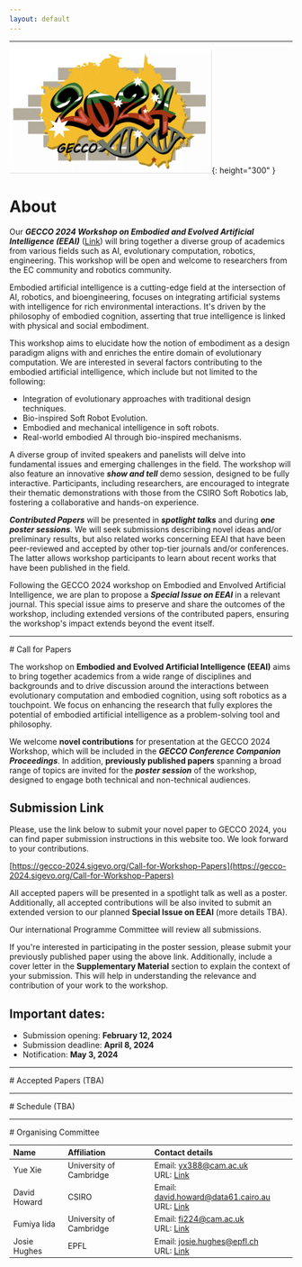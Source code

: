 ```yaml
---
layout: default
---
```


***

![alllogo](/docs/assets/images/GECCO_logo.png){: height="300" }

[//]: # (![birl]&#40;/docs/assets/images/birl_logo.png&#41;{: height="200" }![csiro]&#40;/docs/assets/images/csiro_logo.jpg&#41;{: height="150" }![epfl]&#40;/docs/assets/images/epfl_logo.png&#41;{: height="150" })


# About

Our **_GECCO 2024 Workshop on Embodied and Evolved Artificial Intelligence (EEAI)_** ([Link](https://gecco-2024.sigevo.org/Workshops#EEAI)) will bring together a diverse group of academics from various fields such as AI, evolutionary computation, robotics, engineering. This workshop will be open and welcome to researchers from the EC community and robotics community.

Embodied artificial intelligence is a cutting-edge field at the intersection of AI, robotics, and bioengineering, focuses on integrating artificial systems with intelligence for rich environmental interactions. It's driven by the philosophy of embodied cognition, asserting that true intelligence is linked with physical and social embodiment. 

This workshop aims to elucidate how the notion of embodiment as a design paradigm aligns with and enriches the entire domain of evolutionary computation. We are interested in several factors contributing to the embodied artificial intelligence, which include but not limited to the following:

  - Integration of evolutionary approaches with traditional design techniques.
  - Bio-inspired Soft Robot Evolution.
  - Embodied and mechanical intelligence in soft robots.
  - Real-world embodied AI through bio-inspired mechanisms.

A diverse group of invited speakers and panelists will delve into fundamental issues and emerging challenges in the field. The workshop will also feature an innovative **_show and tell_** demo session, designed to be fully interactive. Participants, including researchers, are encouraged to integrate their thematic demonstrations with those from the CSIRO Soft Robotics lab, fostering a collaborative and hands-on experience.

**_Contributed Papers_** will be presented in **_spotlight talks_** and during **_one poster sessions_**. We will seek submissions describing novel ideas and/or preliminary results, but also related works concerning EEAI that have been peer-reviewed and accepted by other top-tier journals and/or conferences. The latter allows workshop participants to learn about recent works that have been published in the field.

[//]: # (An **_online survey on TAS_** &#40;conducted before the event&#41; will complement the workshop. Results of the survey will be presented during the workshop and will guide the work of focus groups during the day. **_Focus groups will work towards a multidisciplinary taxonomy on various aspects and the emerging challenges for TAS_** which will be summarised in a workshop report and/or joint white paper. A particular focus of the working groups will be on the **_design, engineering, operation and regulation of TAS_**.)

Following the GECCO 2024 workshop on Embodied and Envolved Artificial Intelligence, we are plan to propose a **_Special Issue on EEAI_** in a relevant journal. This special issue aims to preserve and share the outcomes of the workshop, including extended versions of the contributed papers, ensuring the workshop's impact extends beyond the event itself.


[//]: # (a potential **_Special Issue on EEAI_** in the [Journal of Responsible Technology]&#40;https://www.sciencedirect.com/journal/journal-of-responsible-technology&#41; will capture and disseminate the workshop outcomes including the results of the survey, the multidisciplinary taxonomy, and extended versions of the contributed papers. Thereby the workshop outcomes are preserved beyond the event. )

* * *

<a id="cfp" />
# Call for Papers

The workshop on **Embodied and Evolved Artificial Intelligence (EEAI)** aims to bring together academics from a wide range of disciplines and backgrounds and to drive discussion around the interactions between evolutionary computation and embodied cognition, using soft robotics as a touchpoint. 
We focus on enhancing the research that fully explores the potential of embodied artificial intelligence as a problem-solving tool and philosophy.

We welcome **novel contributions** for presentation at the GECCO 2024 Workshop, which will be included in the **_GECCO Conference Companion Proceedings_**. In addition, **previously published papers** spanning a broad range of topics are invited for the **_poster session_** of the workshop, designed to engage both technical and non-technical audiences.

## Submission Link

Please, use the link below to submit your novel paper to GECCO 2024, you can find paper submission instructions in this website too. We look forward to your contributions.

[https://gecco-2024.sigevo.org/Call-for-Workshop-Papers](https://gecco-2024.sigevo.org/Call-for-Workshop-Papers)

[//]: # (## Submission Types)

[//]: # ()
[//]: # ( - Short Paper &#40;2-4 pages, excluding references&#41;)

[//]: # ( - Regular Paper &#40;6 pages, excluding references&#41;)

[//]: # ( - Published papers &#40;to be presented at the workshop&#41;)

[//]: # ()
[//]: # (Please use the standard ICRA double column template [&#40;available here&#41;]&#40;http://ras.papercept.net/conferences/support/support.php&#41; when submitting a novel contribution. )

All accepted papers will be presented in a spotlight talk as well as a poster. Additionally, all accepted contributions will be also invited to submit an extended version to our planned **Special Issue on EEAI** (more details TBA). 

[//]: # (`## Best Paper / Poster Awards)

[//]: # ()
[//]: # ( - Best TAS Paper Award)

[//]: # ( - Best TAS Poster Award  `)

Our international Programme Committee will review all submissions.

If you're interested in participating in the poster session, please submit your previously published paper using the above link. Additionally, include a cover letter in the **Supplementary Material** section to explain the context of your submission. This will help in understanding the relevance and contribution of your work to the workshop.

## Important dates:

 - Submission opening: **February 12, 2024**
 - Submission deadline: **April 8, 2024**
 - Notification: **May 3, 2024**
 
***

<a id="accepted" />
# Accepted Papers (TBA)

[//]: # ( 1. Dario Mantegazza, Alessandro Giusti, Luca Gambardella and Jérôme Guzzi. **_"An Outlier Exposure Approach to Improve Visual Anomaly Detection Performance for Mobile Robots."_**)

[//]: # ()
[//]: # ( 2. Gowri Pradeep, Prokar Dasgupta, Sylvaine Tuncer, and Paul Luff. **_"Trust and Trustworthiness in Robotic Surgery: A Narrative Review."_**)

[//]: # ()
[//]: # ( 3. Matthew Cavorsi, Ninad Jadhav, David Saldaña, and Stephanie Gil. **_"Adaptive Malicious Robot Detection in Dynamic Topologies."_**)

[//]: # ()
[//]: # ( 4. David Cameron, Emily Collins, Stevienna de Saille, and James Law. **_"The Social Triad model of Human-Robot Interaction."_**)

[//]: # ()
[//]: # ( 5. Yiwei Lyu, Wenhao Luo, and John Dolan. **_"Risk-aware Safe Control for Decentralized Multi-agent Systems via Dynamic Responsibility Allocation."_**)

[//]: # ()
[//]: # ( 6. Marko Thiel, Justin Ziegenbein, Noel Blunder, Johannes Hinckeldeyn, and Jochen Kreutzfeldt. **_"Mobile Robots on Sidewalks: Legal Context and Resulting Requirements for Autonomous Last-Mile Delivery in Germany."_**)

[//]: # ()
[//]: # ( 7. Matthew Story, Harriet Cameron, Gisela Reyes Cruz, and Maria Jose Galvez Trigo. **_”I want it to be happy instead”: co-designing robotic systems for cultural experiences with children that are autistic and/or have Learning Disabilities."_**)

[//]: # ()
[//]: # ( 8. Adam Taras, Niko Suenderhauf, Peter Corke, and Donald Dansereau. **_"The Need for Inherently Privacy-Preserving Vision in Trustworthy Autonomous Systems."_**)

[//]: # ()
[//]: # ( 9. Aleksandra Landowska, Pablo Lopez-Custodio, Khairidine Benali, Liangju Min, Sue Cobb, Horia Alexandru Maior, Ayse Kucukyilmaz, and Max L. Wilson. **_"Mental Workload Estimation using fNIRS in Robotic Teleoperation."_**)

***

<a id="schedule" />
# Schedule (TBA)

***

<a id="organising" />
# Organising Committee


| Name            | Affiliation                         | Contact details                                                                                                                      
|:----------------|:------------------------------------|:-------------------------------------------------------------------------------------------------------------------------------------|
| Yue Xie         | University of Cambridge             | Email: yx388@cam.ac.uk <br /> URL: [Link](https://www.linkedin.com/in/yue-xie-20805a202/?originalSubdomain=uk)                       |
| David Howard    | CSIRO                               | Email: david.howard@data61.cairo.au <br /> URL: [Link](https://people.csiro.au/H/D/David-Howard) |
| Fumiya Iida     | University of Cambridge             | Email: fi224@cam.ac.uk <br /> URL: [Link](http://www.eng.cam.ac.uk/profiles/fi224)                |
| Josie Hughes    | EPFL                                | Email: josie.hughes@epfl.ch <br /> URL: [Link](https://people.epfl.ch/josie.hughes?lang=en)   |


